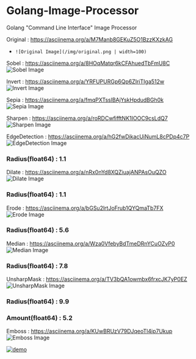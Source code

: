 # Golang-Image-Processor
Golang "Command Line Interface" Image Processor

Original : https://asciinema.org/a/M7Manb8GEKuZ5O1BzzKXzkAG
- `![Original Image](/img/original.png | width=100)`

Sobel : https://asciinema.org/a/8HOqMatqr6kCFAhuedTbFmU8C
![Sobel Image](/img/Sobel.jpeg)

Invert : https://asciinema.org/a/YRFUPURGp6Qp6ZIriTIga512w
![Invert Image](/img/Invert.jpeg)

Sepia : https://asciinema.org/a/fmqPXTsslBAjYskHpdudBGh0k
![Sepia Image](/img/Sepia.jpeg)

Sharpen : https://asciinema.org/a/roRDCwfifftNK1IOOC9csLdQ7
![Sharpen Image](/img/Sharpen.jpeg)

EdgeDetection : https://asciinema.org/a/hG2fwDikacUiNumL8cPDp4c7P
![EdgeDetection Image](/img/EdgeDetection.jpeg)
### Radius(float64) : 1.1


Dilate : https://asciinema.org/a/nRx0nYd8XQZiuajANPAsOuQZO
![Dilate Image](/img/Dilate.jpeg)
### Radius(float64) : 1.1

Erode : https://asciinema.org/a/bGSu2lrtJoFrub1QYQmaTb7FX
![Erode Image](/img/Erode.jpeg)
### Radius(float64) : 5.6

Median : https://asciinema.org/a/Wza0VfebyBdTmeDRnYCuOZvP0
![Median Image](/img/Median.jpeg)
### Radius(float64) : 7.8

UnsharpMask : https://asciinema.org/a/TV3bQA1owmbx6frxcJK7yP0EZ
![UnsharpMask Image](/img/UnsharpMask.jpeg)
### Radius(float64) : 9.9
### Amount(float64) : 5.2

Emboss : https://asciinema.org/a/KUwBRUzV79DJqeoTl4ip7Ukup
![Emboss Image](/img/Emboss.jpeg)


[![demo](https://asciinema.org/a/M7Manb8GEKuZ5O1BzzKXzkAGE.png)](https://asciinema.org/a/M7Manb8GEKuZ5O1BzzKXzkAGE?autoplay=1)

